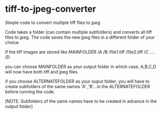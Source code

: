 # tiff-to-jpeg-converter
Simple code to convert multiple tiff files to jpeg

Code takes a folder (can contain multiple subfolders) and converts all tiff files to jpeg. The code saves the new jpeg files in a different folder of your choice 

If the tiff images are stored like MAINFOLDER
/A
                                             /B
                                                /file1.tiff
                                                /file2.tiff
                                             /C 
                                                ....
                                             /D

you can choose MAINFOLDER as your output folder in which case, A,B,C,D will now have both tiff and jpeg files

if you choose ALTERNATEFOLDER as your ouput folder, you will have to create subfolders of the same names 'A' ,'B'...in the ALTERNATEFOLDER before running the code.




[NOTE: Subfolders of the same names have to be created in advance in the output folder]

